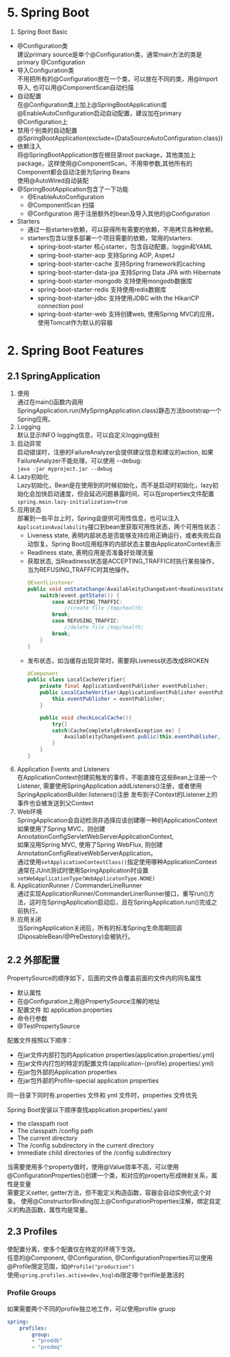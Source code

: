 # 5. Spring Boot
1. Spring Boot Basic
- @Configuration类  
   建议primary source是单个@Configuration类，通常main方法的类是primary @Configuration
- 导入Configuration类  
   不用把所有的@Configuration放在一个类，可以放在不同的类，用@Import导入, 也可以用@ComponentScan自动扫描  
- 自动配置  
   在@Configuration类上加上@SpringBootApplication或@EnableAutoConfiguration启动自动配置，建议加在primary @Configuration上
- 禁用个别类的自动配置  
   @SpringBootApplication(exclude={DataSourceAutoConfiguration.class})  
- 依赖注入  
   将@SpringBootApplication放在根目录root package，其他类加上package，这样使用@ComponentScan，不用带参数,其他所有的Component都会自动注册为Spring Beans  
   使用@AutoWired自动装配
- @SpringBootApplication包含了一下功能
   - @EnableAutoConfiguration
   - @ComponentScan 扫描
   - @Configuration 用于注册额外的bean及导入其他的@Configuration
- Starters
   - 通过一些starters依赖，可以获得所有需要的依赖，不用拷贝各种依赖。
   - starters包含以很多部署一个项目需要的依赖，常用的starters:
      - spring-boot-starter 核心starter，包含自动配置，loggin和YAML
      - spring-boot-starter-aop 支持Spring AOP, AspetJ
      - spring-boot-starter-cache 支持Spring framework的caching
      - spring-boot-starter-data-jpa 支持Spring Data JPA with Hibernate
      - spring-boot-starter-mongodb 支持使用mongodb数据库
      - spring-boot-starter-redis 支持使用redis数据库
      - spring-boot-starter-jdbc 支持使用JDBC with the HikariCP connection pool
      - spring-boot-starter-web 支持创建web, 使用Spring MVC的应用，使用Tomcat作为默认的容器

# 2. Spring Boot Features
## 2.1 SpringApplication
1. 使用  
    通过在main()函数内调用SpringApplication.run(MySpringApplication.class)静态方法bootstrap一个Spring应用。  
2. Logging  
    默认显示INFO logging信息，可以自定义logging级别  
3. 启动异常  
    启动错误时，注册的FailureAnalyzer会提供建议信息和建议的action, 如果FailureAnalyzer不能处理，可以使用 --debug:  
    `java -jar myproject.jar --debug`  
4. Lazy初始化  
    Lazy初始化，Bean是在使用到的时候初始化，而不是启动时初始化，lazy初始化会加快启动速度，但会延迟问题暴露时间，可以在properties文件配置  
    `spring.main.lazy-initialization=true`  
5. 应用状态  
    部署到一些平台上时，Spring会提供可用性信息，也可以注入`ApplicationAvailability`接口到bean里获取可用性状态，两个可用性状态：  
    - Liveness state, 表明内部状态是否能够支持应用正确运行，或者失败后自动恢复。Spring Boot应用程序的内部状态主要由ApplicatonContext表示
    - Readiness state, 表明应用是否准备好处理流量
    - 获取状态, 当Readiness状态是ACCEPTING_TRAFFIC时执行某些操作，当为REFUSING_TRAFFIC时其他操作。
        ```java
        @EventLinstener
        public void onStateChange(AvailableityChangeEvent<ReadinessState> event) {
            switch(event.getState()) {
                case ACCEPTING_TRAFFIC:
                    //create file /tmp/health;
                break;
                case REFUSING_TRAFFIC:
                    //delete file /tmp/health;
                break;
            }
        }
        ```
    - 发布状态，如当缓存出现异常时，需要将Liveness状态改成BROKEN
        ```java
        @Component
        public class LocalCacheVerifier{
            private final ApplicationEventPublisher eventPublisher;
            public LocalCacheVerifier(ApplicationEventPublisher eventPublisher) {
                this.eventPublisher = eventPublisher;
            }

            public void checkLocalCache(){
                try{}
                catch(CacheCompletelyBrokenException ex) {
                    AvailableityChangeEvent.public(this.eventPublisher, ex, LivenessState.BROKEN);
                }
            }
        }
        ```
6. Application Events and Listeners  
    在ApplicationContext创建前触发的事件，不能直接在这些Bean上注册一个Listener, 需要使用SpringApplication.addListeners()注册，或者使用SpringApplicationBuilder.listeners()注册
    发布到子Context的Listener上的事件也会被发送到父Context
7. Web环境  
    SpringApplication会自动检测并选择应该创建哪一种的ApplicationContext  
    如果使用了Spring MVC，则创建AnnotationConfigServletWebServerApplicationContext,  
    如果没用Spring MVC, 使用了Spring WebFlux, 则创建AnnotationConfigReativeWebServerApplication。  
    通过使用`setApplicationContextClass()`指定使用哪种ApplicationContext  
    通常在JUnit测试时使用SpringApplication时设置`setWebApplicationType(WebApplicatonType.NONE)`
8. ApplicationRunner / CommanderLineRunner  
    通过实现ApplicationRunner/CommanderLinerRunner接口，重写run()方法，这时在SpringApplication启动后，且在SpringApplication.run()完成之前执行。
9. 应用关闭  
    当SpringApplication关闭后，所有的标准Spring生命周期回调(DiposableBean/@PreDestory)会被执行。
## 2.2 外部配置
PropertySource的顺序如下，后面的文件会覆盖前面的文件内的同名属性  
- 默认属性
- 在@Configuration上用@PropertySource注解的地址
- 配置文件 如 application.properties
- 命令行参数
- @TestPropertySource

配置文件按照以下顺序：
- 在jar文件内部打包的Application properties(application.properties/.yml)
- 在jar文件内打包的特定的配置文件(application-{profile}.properties/.yml)
- 在jar包外部的Application properties
- 在jar包外部的Profile-special application properties

同一目录下同时有.properties 文件和 yml 文件时，properties 文件优先

Spring Boot安装以下顺序查找application.properties/.yaml
- the classpath root
- The classpath /config path
- The current directory
- The /config subdirectory in the current directory
- Immediate child directories of the /config subdirectory

当需要使用多个property值时，使用@Value效率不高，可以使用@ConfigurationProperties()创建一个类，和对应的property形成映射关系，属性是变量  
需要定义setter, getter方法，但不能定义构造函数，容器会自动实例化这个对象。
使用@ConstructorBinding加上@ConfigurationProperties注解，绑定自定义的构造函数，属性均是常量。
## 2.3 Profiles
使配置分离，使多个配置仅在特定的环境下生效。  
任意的@Component, @Configuration, @ConfigurationProperties可以使用@Profile限定范围，如`@Profile("production")`  
使用`spring.profiles.active=dev,hsqldb`限定哪个prifile是激活的  
### Profile Groups
如果需要两个不同的profile独立地工作，可以使用profile gruop
```yaml
spring:
    profiles:
        group:
        - "proddb"
        - "prodmq"
```
